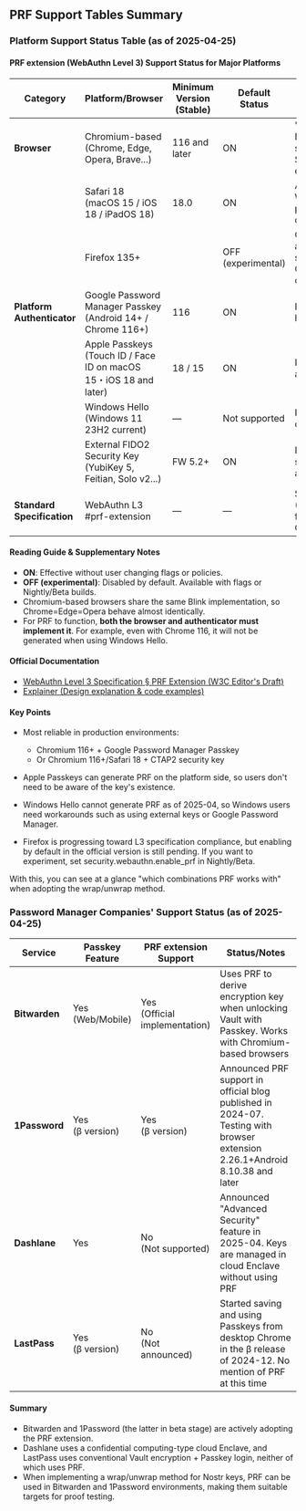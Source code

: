 ## PRF Support Tables Summary

### Platform Support Status Table (as of 2025-04-25)

#### PRF extension (WebAuthn Level 3) Support Status for Major Platforms

| Category | Platform/Browser | Minimum Version (Stable) | Default Status | Notes |
|----------|------------------|--------------------------|----------------|-------|
| **Browser** | Chromium-based<br>(Chrome, Edge, Opera, Brave...) | 116 and later | ON | "Chromium has supported PRF for some time"—Explicitly stated in Blink Dev (Intent to Ship: WebAuthn PRF extension) |
| | Safari 18<br>(macOS 15 / iOS 18 / iPadOS 18) | 18.0 | ON | Announced at WWDC 24. Works with iCloud Passkey, partial support for cross-device flow in 18.2 |
| | Firefox 135+ | | OFF (experimental) | Can be enabled via about:config with security.webauthn.enable_prf. Official release is in "under consideration" status |
| **Platform<br>Authenticator** | Google Password Manager Passkey<br>(Android 14+ / Chrome 116+) | 116 | ON | PRF available in Chromium, hybrid path also supported |
| | Apple Passkeys<br>(Touch ID / Face ID on macOS 15・iOS 18 and later) | 18 / 15 | ON | PRF support added along with automatic passkey upgrade |
| | Windows Hello<br>(Windows 11 23H2 current) | — | Not supported | Requests ongoing in official community |
| | External FIDO2 Security Key<br>(YubiKey 5, Feitian, Solo v2...) | FW 5.2+ | ON | PRF uses CTAP2 hmac-secret extension. Major keys already implemented |
| **Standard Specification** | WebAuthn L3 #prf-extension | — | — | Specification definition & IDL (Web Authentication: An API for accessing Public Key Credentials - Level 3) |

#### Reading Guide & Supplementary Notes

- **ON**: Effective without user changing flags or policies.
- **OFF (experimental)**: Disabled by default. Available with flags or Nightly/Beta builds.
- Chromium-based browsers share the same Blink implementation, so Chrome=Edge=Opera behave almost identically.
- For PRF to function, **both the browser and authenticator must implement it**. For example, even with Chrome 116, it will not be generated when using Windows Hello.

#### Official Documentation

- [WebAuthn Level 3 Specification § PRF Extension (W3C Editor's Draft)](https://www.w3.org/TR/webauthn-3/#prf-extension)
- [Explainer (Design explanation & code examples)](https://github.com/w3c/webauthn/wiki/Explainer:-PRF-extension)

#### Key Points

- Most reliable in production environments:
  - Chromium 116+ + Google Password Manager Passkey
  - Or Chromium 116+/Safari 18 + CTAP2 security key

- Apple Passkeys can generate PRF on the platform side, so users don't need to be aware of the key's existence.
- Windows Hello cannot generate PRF as of 2025-04, so Windows users need workarounds such as using external keys or Google Password Manager.
- Firefox is progressing toward L3 specification compliance, but enabling by default in the official version is still pending. If you want to experiment, set security.webauthn.enable_prf in Nightly/Beta.

With this, you can see at a glance "which combinations PRF works with" when adopting the wrap/unwrap method.

### Password Manager Companies' Support Status (as of 2025-04-25)

| Service | Passkey Feature | PRF extension Support | Status/Notes |
|---------|----------------|----------------------|--------------|
| **Bitwarden** | Yes<br>(Web/Mobile) | Yes<br>(Official implementation) | Uses PRF to derive encryption key when unlocking Vault with Passkey. Works with Chromium-based browsers |
| **1Password** | Yes<br>(β version) | Yes<br>(β version) | Announced PRF support in official blog published in 2024-07. Testing with browser extension 2.26.1+Android 8.10.38 and later |
| **Dashlane** | Yes | No<br>(Not supported) | Announced "Advanced Security" feature in 2025-04. Keys are managed in cloud Enclave without using PRF |
| **LastPass** | Yes<br>(β version) | No<br>(Not announced) | Started saving and using Passkeys from desktop Chrome in the β release of 2024-12. No mention of PRF at this time |

#### Summary

- Bitwarden and 1Password (the latter in beta stage) are actively adopting the PRF extension.
- Dashlane uses a confidential computing-type cloud Enclave, and LastPass uses conventional Vault encryption + Passkey login, neither of which uses PRF.
- When implementing a wrap/unwrap method for Nostr keys, PRF can be used in Bitwarden and 1Password environments, making them suitable targets for proof testing.

